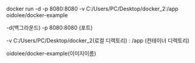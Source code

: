 docker run -d -p 8080:8080 -v C:/Users/PC/Desktop/docker_2:/app oidolee/docker-example

-d(백그라운드) 
-p 8080:8080 (포트)

-v C:/Users/PC/Desktop/docker_2(로컬 디렉토리) : /app (컨테이너 디렉토리) 

oidolee/docker-example(이미지이름)
